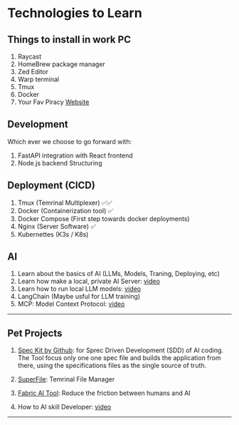# Technologies to Learn

## Things to install in work PC

1. Raycast
2. HomeBrew package manager
3. Zed Editor
4. Warp terminal
5. Tmux
6. Docker
7. Your Fav Piracy [Website](https://fmhy.net/beginners-guide#movies-shows)

## Development

Which ever we choose to go forward with:
1. FastAPI integration with React frontend
2. Node.js backend Structuring

## Deployment (CICD)

1. Tmux (Temrinal Multiplexer) ✅✅
2. Docker (Containerization tool) ✅
2. Docker Compose (First step towards docker deployments)
3. Nginx (Server Software) ✅
3. Kubernettes (K3s / K8s)

## AI

1. Learn about the basics of AI (LLMs, Models, Traning, Deploying, etc)
2. Learn how make a local, private AI Server: [video](https://www.youtube.com/watch?v=Wjrdr0NU4Sk)
3. Learn how to run local LLM models: [video](https://www.youtube.com/watch?v=7TR-FLWNVHY)
4. LangChain (Maybe usful for LLM training)
5. MCP: Model Context Protocol: [video](https://www.youtube.com/watch?v=GuTcle5edjk)

---

## Pet Projects
1. [Spec Kit by Github](https://www.youtube.com/watch?v=em3vIT9aUsg): for Sprec Driven Development (SDD) of AI coding. The Tool focus only one one spec file and builds the application from there, using the specifications files as the single source of truth.

2. [SuperFile](https://github.com/yorukot/superfile): Temrinal File Manager

3. [Fabric AI Tool](https://www.youtube.com/watch?v=UbDyjIIGaxQ): Reduce the friction between humans and AI

4. How to AI skill Developer: [video](https://www.youtube.com/watch?v=eqrq5pTqFgc)

---
